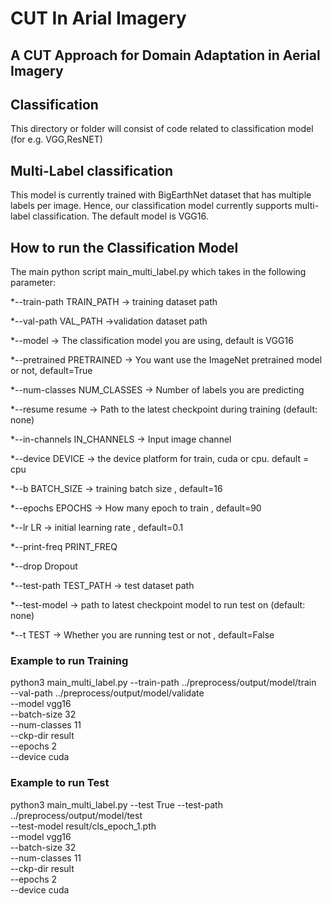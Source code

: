 # CUT In Arial Imagery
## A CUT Approach for Domain Adaptation in Aerial Imagery

## Classification
This directory or folder will consist of code related to classification model (for e.g. VGG,ResNET)

## Multi-Label classification 
This model is currently trained with BigEarthNet dataset that has multiple labels per image. Hence, our classification model currently supports multi-label classification. The default model is VGG16.

## How to run the Classification Model
The main python script main_multi_label.py which takes in the following parameter:

  *--train-path TRAIN_PATH -> training dataset path
  
  *--val-path VAL_PATH  ->validation dataset path
  
  *--model -> The classification model you are using, default is VGG16
  
  *--pretrained PRETRAINED -> You want use the ImageNet pretrained model or not, default=True
  
  *--num-classes NUM_CLASSES -> Number of labels you are predicting
  
  *--resume resume -> Path to the latest checkpoint during training (default: none)
  
  *--in-channels IN_CHANNELS -> Input image channel
  
  *--device DEVICE -> the device platform for train, cuda or cpu. default = cpu
  
  *--b BATCH_SIZE -> training batch size , default=16
  
  *--epochs EPOCHS -> How many epoch to train , default=90
  
  *--lr LR -> initial learning rate , default=0.1
  
  *--print-freq PRINT_FREQ
  
  *--drop Dropout
  
  *--test-path TEST_PATH -> test dataset path
  
  *--test-model -> path to latest checkpoint model to run test on (default: none)
  
  *--t TEST -> Whether you are running test or not , default=False

### Example to run Training
python3 main_multi_label.py --train-path ../preprocess/output/model/train \
                 --val-path ../preprocess/output/model/validate \
                 --model vgg16 \
                 --batch-size 32 \
                 --num-classes 11 \
                 --ckp-dir result	\
                 --epochs 2	\
                 --device cuda
                 

### Example to run Test
python3 main_multi_label.py --test True --test-path ../preprocess/output/model/test \
                 --test-model result/cls_epoch_1.pth \
                 --model vgg16 \
                 --batch-size 32 \
                 --num-classes 11 \
                 --ckp-dir result  \
                 --epochs 2 \
                 --device cuda
